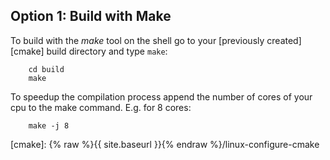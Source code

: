 ## <span class="step">Option 1:</span> Build with Make ##

To build with the *make* tool on the shell go to your [previously created][cmake] build directory and type `make`:

        cd build
        make

To speedup the compilation process append the number of cores of your cpu to the make command. E.g. for 8 cores:

        make -j 8



[cmake]: {% raw %}{{ site.baseurl }}{% endraw %}/linux-configure-cmake
